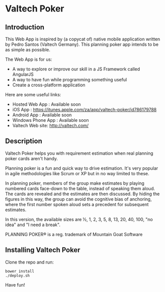 Valtech Poker
=============


Introduction
------------

This Web App is inspired by (a copycat of) native mobile application written by Pedro Santos (Valtech Germany). This planning poker app intends to be as simple as possible.

The Web App is for us:
* A way to explore or improve our skill in a JS Framework called AngularJS
* A way to have fun while programming something useful
* Create a cross-platform application

Here are some useful links:
* Hosted Web App : Available soon
* iOS App : https://itunes.apple.com/za/app/valtech-poker/id786179788
* Android App : Available soon
* Windows Phone App : Available soon
* Valtech Web site: http://valtech.com/


Description
-----------

Valtech Poker helps you with requirement estimation when real planning poker cards aren't handy.

Planning poker is a fun and quick way to drive estimation. It's very popular in agile methodologies like Scrum or XP but in no way limited to these.

In planning poker, members of the group make estimates by playing numbered cards face-down to the table, instead of speaking them aloud. The cards are revealed and the estimates are then discussed. By hiding the figures in this way, the group can avoid the cognitive bias of anchoring, where the first number spoken aloud sets a precedent for subsequent estimates.

In this version, the available sizes are ½, 1, 2, 3, 5, 8, 13, 20, 40, 100, "no idea" and "I need a break".

PLANNING POKER® is a reg. trademark of Mountain Goat Software


Installing Valtech Poker
------------------------

Clone the repo and run:

    bower install
    ./deploy.sh

Have fun!

